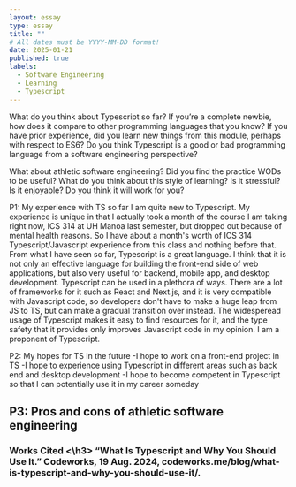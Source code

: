```yaml
---
layout: essay
type: essay
title: ""
# All dates must be YYYY-MM-DD format!
date: 2025-01-21
published: true
labels:
  - Software Engineering
  - Learning
  - Typescript
---
```

What do you think about Typescript so far? If you’re a complete newbie, how does it compare to other programming languages that you know? If you have prior experience, did you learn new things from this module, perhaps with respect to ES6? Do you think Typescript is a good or bad programming language from a software engineering perspective?

What about athletic software engineering? Did you find the practice WODs to be useful? What do you think about this style of learning? Is it stressful? Is it enjoyable? Do you think it will work for you?

P1: My experience with TS so far
I am quite new to Typescript. My experience is unique in that I actually took a month of the course I am taking right now, ICS 314 at UH Manoa last semester, but dropped out because of mental health reasons. So I have about a month's worth of ICS 314 Typescript/Javascript experience from this class and nothing before that. From what I have seen so far, Typescript is a great language. I think that it is not only an effective language for building the front-end side of web applications, but also very useful for backend, mobile app, and desktop development. Typescript can be used in a plethora of ways. There are a lot of frameworks for it such as React and Next.js, and it is very compatible with Javascript code, so developers don't have to make a huge leap from JS to TS, but can make a gradual transition over instead. The widesperead usage of Typescript makes it easy to find resources for it, and the type safety that it provides only improves Javascript code in my opinion. I am a proponent of Typescript. 

P2: My hopes for TS in the future
-I hope to work on a front-end project in TS 
-I hope to experience using Typescript in different areas such as back end and desktop development
-I hope to become competent in Typescript so that I can potentially use it in my career someday

P3: Pros and cons of athletic software engineering
-



<h3> Works Cited <\h3>
“What Is Typescript and Why You Should Use It.” Codeworks, 19 Aug. 2024, codeworks.me/blog/what-is-typescript-and-why-you-should-use-it/. 
